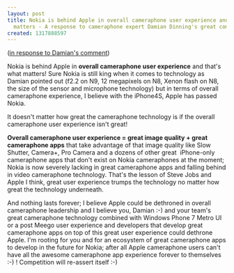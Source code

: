 ```yaml
---
layout: post
title: Nokia is behind Apple in overall cameraphone user experience and that's what
  matters - A response to cameraphone expert Damian Dinning's great comment
created: 1317888597
---
```

<p>(<a href="http://rolandtanglao.com/comment/reply/13592/30816">in response to Damian's comment</a>)</p><p>Nokia is behind Apple in <strong>overall cameraphone user experience</strong> and that's what matters! Sure Nokia is still king when it comes to technology as Damian pointed out (f2.2 on N9, 12 megapixels on N8, Xenon flash on N8, the size of the sensor and microphone technology) but in terms of overall cameraphone experience, I believe with the iPhone4S, Apple has passed Nokia.</p><p>It doesn't matter how great the cameraphone technology is if the overall cameraphone user experience isn't great!</p><p><strong>Overall cameraphone user experience = great image quality + great cameraphone apps</strong> that take advantage of that image quality like Slow Shutter, Camera+, Pro Camera and a dozens of other great&nbsp; iPhone-only cameraphone apps that don't exist on Nokia cameraphones at the moment; Nokia is now severely lacking in great cameraphone apps and falling behind in video cameraphone technology. That's the lesson of Steve Jobs and Apple I think, great user experience trumps the technology no matter how great the technology underneath.</p><p>And nothing lasts forever; I believe Apple could be dethroned in overall cameraphone leadership and I believe you, Damian :-) and your team's great cameraphone technology combined with Windows Phone 7 Metro UI&nbsp; or a post Meego user experience and developers that develop great cameraphone apps on top of this great user experience could dethrone Apple. I'm rooting for you and for an ecosystem of great cameraphone apps to develop in the future for Nokia; after all Apple cameraphone users can't have all the awesome cameraphone app experience forever to themselves :-) ! Competition will re-assert itself :-)</p><p>&nbsp;</p>
